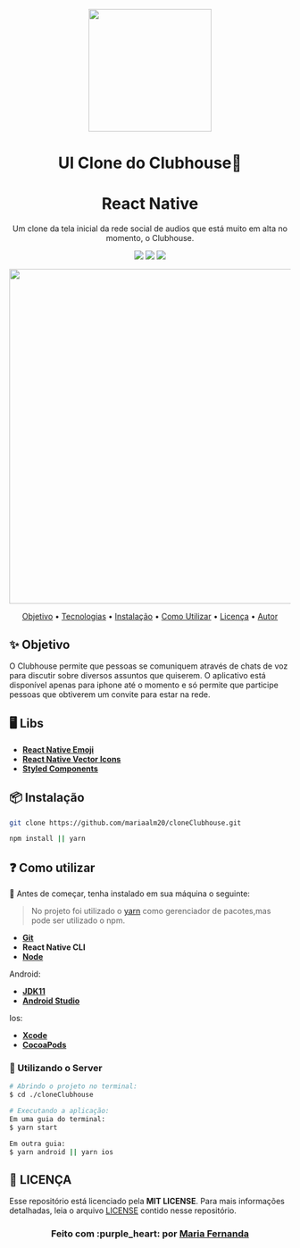 
<p align="center">
    <img width="220" src="https://user-images.githubusercontent.com/50887367/110224108-8c20b200-7eb7-11eb-95b1-98764e71346a.png">
</p>

<h1 align="center">UI Clone do Clubhouse🚀</h1>
<h1 align="center"> React Native</h1>

<div align="center">

Um clone da tela inicial da rede social de audios que está muito em alta no momento, o Clubhouse.

<p align="center">
<img src = "https://img.shields.io/static/v1?label=license&message=MIT&color=<COLOR>&style=<STYLE>&logo=<LOGO>" /> 
<img src = "https://img.shields.io/static/v1?label=yarn&message=v1.22.4&color=blue&style=<STYLE>&logo=<LOGO>" />
<img src = "https://img.shields.io/static/v1?label=mobile&message=reactnative&color=7159c1&style=<STYLE>&logo=<LOGO>" />
</p>

<div align="center">
<img height="600" src = "https://user-images.githubusercontent.com/50887367/110225712-db221380-7ec6-11eb-96f9-7ab882dc27d5.png" />
</div>

<p align="center">
 <a href="#objetivo">Objetivo</a> •
 <a href="#tecnologias">Tecnologias</a> • 
 <a href="#intalac-ao">Instalação</a> • 
 <a href="#comoutilizar">Como Utilizar</a> • 
 <a href="#licenc-a">Licença</a> • 
 <a href="#autor">Autor</a>
</p>

</div>

## ✨ Objetivo
O Clubhouse permite que pessoas se comuniquem através de chats de voz para discutir sobre diversos assuntos que quiserem. O aplicativo está disponível apenas para iphone até o momento e só permite que participe pessoas que obtiverem um convite para estar na rede.

## 🖥 Libs

  - **[React Native Emoji][react-native-emoji]**
  - **[React Native Vector Icons][react-native-vector-icons]**
  - **[Styled Components][styled-components]**

 
 ## 📦 Instalação

```bash
git clone https://github.com/mariaalm20/cloneClubhouse.git
```

```bash
npm install || yarn
```
  
## :question: Como utilizar

:red_circle:  Antes de começar, tenha instalado em sua máquina o seguinte:
> No projeto foi utilizado o
[yarn](https://yarnpkg.com/getting-started/install)
como gerenciador de pacotes,mas pode ser utilizado o npm.
- **[Git][git]**
- **React Native CLI**
- **[Node][node]**


Android:
- **[JDK11][jdk]**
- **[Android Studio][android-studio]**

Ios:
- **[Xcode][xcode]**
- **[CocoaPods][cocoapods]**


### 🔗 Utilizando o Server

```sh
# Abrindo o projeto no terminal:
$ cd ./cloneClubhouse

# Executando a aplicação:
Em uma guia do terminal:
$ yarn start

Em outra guia:
$ yarn android || yarn ios
```

## **:page_with_curl: LICENÇA**

Esse repositório está licenciado pela **MIT LICENSE**. Para mais informações detalhadas, leia o arquivo [LICENSE](./LICENSE) contido nesse repositório. 


<h3 align="center">
Feito com :purple_heart: por <a href="https://www.linkedin.com/in/maria-fernanda-almeida-oliveira-882944187/">Maria Fernanda</a>
<br><br>
</h3>
  
  
  <!-- Techs -->

[react]: https://reactjs.org/

[vscode]: https://code.visualstudio.com/

[react-native]: https://reactnative.dev/

[react-native-vector-icons]: https://github.com/oblador/react-native-vector-icons

[react-native-emoji]: https://github.com/EricPKerr/react-native-emoji

[yarn]: https://classic.yarnpkg.com/en/docs/install/#debian-stable

[npm]: https://www.npmjs.com/get-npm

[node]: https://nodejs.org/en/

[git]: https://git-scm.com/book/pt-br/v2/Come%C3%A7ando-Instalando-o-Git

[styled-components]: https://styled-components.com/

[jdk]: https://adoptopenjdk.net/

[android-studio]: https://developer.android.com/studio

[xcode]: https://apps.apple.com/us/app/xcode/id497799835?mt=12

[cocoapods]: https://cocoapods.org/


